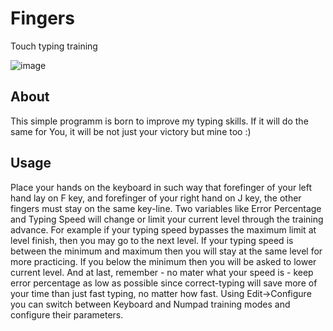 # Fingers
Touch typing training

![image](https://github.com/zendive/fingers/assets/3756473/a4926540-b48e-44f6-b294-84bc409e48a8)

## About
This simple programm is born to improve my typing skills. If it will do the same for You, it will be not just your victory but mine too :)

## Usage
Place your hands on the keyboard in such way that forefinger of your left hand lay on F key, and forefinger of your right hand on J key, the other fingers must stay on the same key-line.
Two variables like Error Percentage and Typing Speed will change or limit your current level through the training advance. For example if your typing speed bypasses the maximum limit at level finish, then you may go to the next level. If your typing speed is between the minimum and maximum then you will stay at the same level for more practicing. If you below the minimum then you will be asked to lower current level. And at last, remember - no mater what your speed is - keep error percentage as low as possible since correct-typing will save more of your time than just fast typing, no matter how fast.
Using Edit->Configure you can switch between Keyboard and Numpad training modes and configure their parameters.
